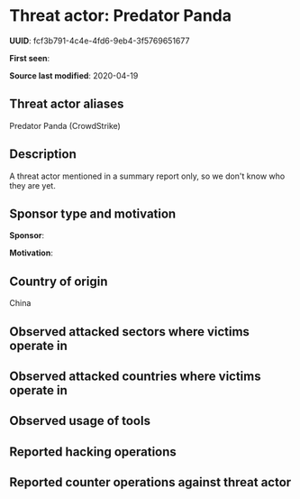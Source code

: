 # Threat actor: Predator Panda

**UUID**: fcf3b791-4c4e-4fd6-9eb4-3f5769651677

**First seen**: 

**Source last modified**: 2020-04-19

## Threat actor aliases

Predator Panda (CrowdStrike)

## Description

A threat actor mentioned in a summary report only, so we don't know who they are yet.

## Sponsor type and motivation

**Sponsor**: 

**Motivation**: 


## Country of origin

China

## Observed attacked sectors where victims operate in



## Observed attacked countries where victims operate in



## Observed usage of tools



## Reported hacking operations



## Reported counter operations against threat actor





